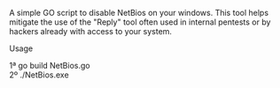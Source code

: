 A simple GO script to disable NetBios on your windows.
 This tool helps mitigate the use of the "Reply" tool often used in internal pentests or by hackers already with access to your system.
 
 
  Usage 
  
  
  1ª go build NetBios.go  
  2º ./NetBios.exe 
